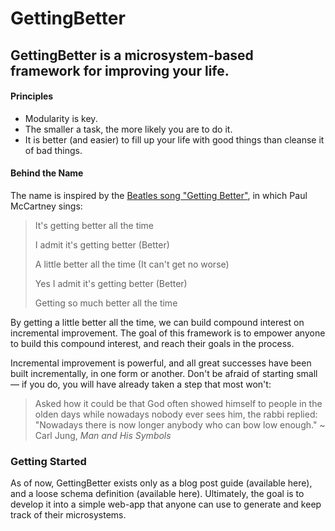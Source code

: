 # GettingBetter

## GettingBetter is a microsystem-based framework for improving your life.

#### Principles

- Modularity is key.
- The smaller a task, the more likely you are to do it.
- It is better (and easier) to fill up your life with good things than cleanse it of bad things.

#### Behind the Name

The name is inspired by the [Beatles song "Getting Better"](https://www.youtube.com/watch?v=EGlo9LzmOME), in which Paul McCartney sings:

> It's getting better all the time
>
> I admit it's getting better (Better)
>
> A little better all the time (It can't get no worse)
>
> Yes I admit it's getting better (Better)
> 
> Getting so much better all the time

By getting a little better all the time, we can build compound interest on incremental improvement. The goal of this framework is to empower anyone to build this compound interest, and reach their goals in the process.

Incremental improvement is powerful, and all great successes have been built incrementally, in one form or another. Don't be afraid of starting small — if you do, you will have already taken a step that most won't:

> Asked how it could be that God often showed himself to people in the olden days while nowadays nobody ever sees him, the rabbi replied: "Nowadays there is now longer anybody who can bow low enough." ~ Carl Jung, *Man and His Symbols*

### Getting Started 

As of now, GettingBetter exists only as a blog post guide (available here), and a loose schema definition (available here). Ultimately, the goal is to develop it into a simple web-app that anyone can use to generate and keep track of their microsystems.